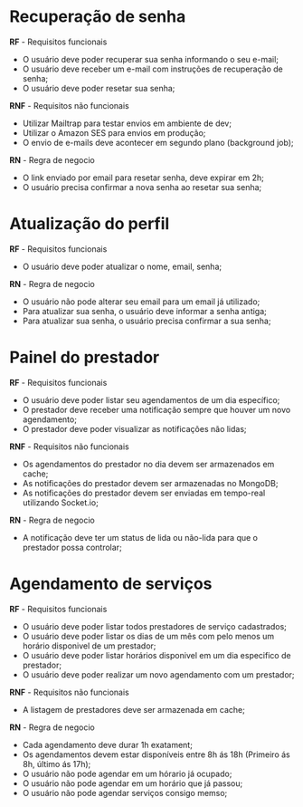 # Recuperação de senha

**RF** - Requisitos funcionais

  - O usuário deve poder recuperar sua senha informando o seu e-mail;
  - O usuário deve receber um e-mail com instruções de recuperação de senha;
  - O usuário deve poder resetar sua senha;

**RNF** -  Requisitos não funcionais

  - Utilizar Mailtrap para testar envios em ambiente de dev;
  - Utilizar o Amazon SES para envios em produção;
  - O envio de e-mails deve acontecer em segundo plano (background job);

**RN** - Regra de negocio

  - O link enviado por email para resetar senha, deve expirar em 2h;
  - O usuário precisa confirmar a nova senha ao resetar sua senha;

# Atualização do perfil

**RF** - Requisitos funcionais

  - O usuário deve poder atualizar o nome, email, senha;

**RN** - Regra de negocio

  - O usuário não pode alterar seu email para um email já utilizado;
  - Para atualizar sua senha, o usuário deve informar a senha antiga;
  - Para atualizar sua senha, o usuário precisa confirmar a sua senha;

# Painel do prestador

**RF** - Requisitos funcionais

  - O usuário deve poder listar seu agendamentos de um dia específico;
  - O prestador deve receber uma notificação sempre que houver um novo agendamento;
  - O prestador deve poder visualizar as notificações não lidas;


**RNF** -  Requisitos não funcionais

  - Os agendamentos do prestador no dia devem ser armazenados em cache;
  - As notificações do prestador devem ser armazenadas no MongoDB;
  - As notificações do prestador devem ser enviadas em tempo-real utilizando Socket.io;

**RN** - Regra de negocio

  - A notificação deve ter um status de lida ou não-lida para que o prestador possa controlar;



# Agendamento de serviços

**RF** - Requisitos funcionais

  - O usuário deve poder listar todos prestadores de serviço cadastrados;
  - O usuário deve poder listar os dias de um mês com pelo menos um horário disponivel de um prestador;
  - O usuário deve poder listar horários disponivel em um dia especifico de prestador;
  - O usuário deve poder realizar um novo agendamento com um prestador;

**RNF** -  Requisitos não funcionais

  - A listagem de prestadores deve ser armazenada em cache;

**RN** - Regra de negocio

  - Cada agendamento deve durar 1h exatament;
  - Os agendamentos devem estar disponíveis entre 8h ás 18h (Primeiro ás 8h, último ás 17h);
  - O usuário não pode agendar em um hórario já ocupado;
  - O usuário não pode agendar em um horário que já passou;
  - O usuário não pode agendar serviços consigo memso;
